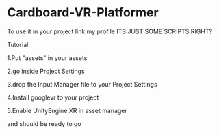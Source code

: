 # Cardboard-VR-Platformer
To use it in your project link my profile ITS JUST SOME SCRIPTS RIGHT?

Tutorial:

1.Put "assets" in your assets

2.go inside Project Settings

3.drop the Input Manager file to your Project Settings

4.Install googlevr to your project

5.Enable UnityEngine.XR in asset manager

and should be ready to go
